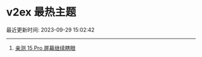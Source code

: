 # v2ex 最热主题

最近更新时间: 2023-09-29 15:02:42

--- 
1. [亲测 15 Pro 屏幕继续瞎眼](https://www.v2ex.com/t/978087) 

